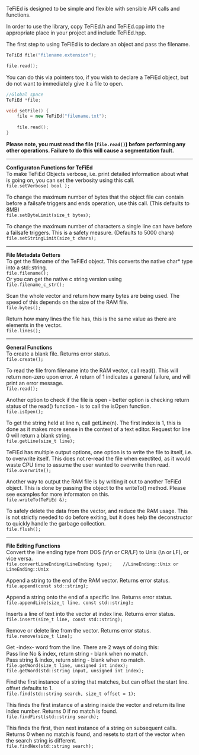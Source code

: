 TeFiEd is designed to be simple and flexible with sensible API calls and functions.

In order to use the library, copy TeFiEd.h and TeFiEd.cpp into the appropriate 
place in your project and include TeFiEd.hpp.

The first step to using TeFiEd is to declare an object and pass the filename.  
```C++
TeFiEd file("filename.extension");

file.read();
```

You can do this via pointers too, if you wish to declare a TeFiEd object, but  
do not want to immediately give it a file to open.  
```C++
//Global space
TeFiEd *file;

void setFile() {
	file = new TeFiEd("filename.txt");
	
	file.read();
}
```

<b>Please note, you must read the file (`file.read()`) before performing any 
other operations. Failure to do this will cause a segmentation fault.</b>  

----
<b>Configuraton Functions for TeFiEd</b>  
To make TeFiEd Objects verbose, i.e. print detailed information about what is 
going on, you can set the verbosity using this call.  
`file.setVerbose( bool );`
	
To change the maximum number of bytes that the object file can contain before a 
failsafe triggers and ends operation, use this call. (This defaults to 8MB)   
`file.setByteLimit(size_t bytes);`

To change the maximum number of characters a single line can have before a 
failsafe triggers. This is a safety measure. (Defaults to 5000 chars)  
`file.setStringLimit(size_t chars);`

----
<b>File Metadata Getters</b>  
To get the filename of the TeFiEd object. This converts the native char* type
into a std::string.  
`file.filename();`  
Or you can get the native c string version using  
`file.filename_c_str();`

Scan the whole vector and return how many bytes are being used. The speed of this
depends on the size of the RAM file.  
`file.bytes();`

Return how many lines the file has, this is the same value as there are elements
in the vector.  
`file.lines();`

----
<b>General Functions</b>  
To create a blank file. Returns error status.  
`file.create();`

To read the file from filename into the RAM vector, call read(). This will return
non-zero upon error. A return of 1 indicates a general failure, and will print an
error message.  
`file.read();`

Another option to check if the file is open - better option is checking return
status of the read() function - is to call the isOpen function.  
`file.isOpen();`

To get the string held at line n, call getLine(n). The first index is 1, this is
done as it makes more sense in the context of a text editor. Request for line 0
will return a blank string.  
`file.getLine(size_t line);`

TeFiEd has multiple output options, one option is to write the file to itself, 
i.e. to overwrite itself. This does not re-read the file when exectited, as it 
would waste CPU time to assume the user wanted to overwrite then read.  
`file.overwrite();`

Another way to output the RAM file is by writing it out to another TeFiEd object.
This is done by passing the object to the writeTo() method. Please see examples
for more informaton on this.  
`file.writeTo(TeFiEd &);`
	
To safely delete the data from the vector, and reduce the RAM usage. This is not
strictly needed to do before exiting, but it does help the deconstructor to
quickly handle the garbage collection.  
`file.flush();`

----
<b>File Editing Functions</b>  
Convert the line ending type from DOS (\r\n or CR/LF) to Unix (\n or LF), or 
vice versa.  
`file.convertLineEnding(LineEnding type);    //LineEnding::Unix or LineEnding::Unix`

Append a string to the end of the RAM vector. Returns error status.  
`file.append(const std::string);`

Append a string onto the end of a specific line. Returns error status.  
`file.appendLine(size_t line, const std::string);`
	
Inserts a line of text into the vector at index line. Returns error status.  
`file.insert(size_t line, const std::string);`

Remove or delete line from the vector. Returns error status.  
`file.remove(size_t line);`

Get -index- word from the line. There are 2 ways of doing this:  
Pass line No & index, return string - blank when no match.  
Pass string & index, return string - blank when no match.  
`file.getWord(size_t line, unsigned int index);`  
`file.getWord(std::string input, unsigned int index);`

Find the first instance of a string that matches, but can offset the start line.
offset defaults to 1.  
`file.find(std::string search, size_t offset = 1);`

This finds the first instance of a string inside the vector and return its line
index number. Returns 0 if no match is found.  
`file.findFirst(std::string search);`

This finds the first, then next instance of a string on subsequent calls.
Returns 0 when no match is found, and resets to start of the vector when the
search string is different.  
`file.findNex(std::string search);`
